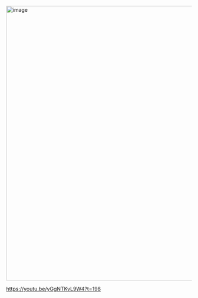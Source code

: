 [<img width="1319" height="746" alt="image" src="https://github.com/user-attachments/assets/f89a1ebe-7edf-4c41-9902-6cad14e2b12c" />](https://youtu.be/yGgNTKvL9W4?t=198)

https://youtu.be/yGgNTKvL9W4?t=198
